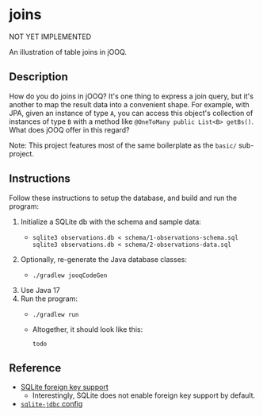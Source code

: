 # joins

NOT YET IMPLEMENTED

An illustration of table joins in jOOQ.


## Description

How do you do joins in jOOQ? It's one thing to express a join query, but it's another to map the result data into a
convenient shape. For example, with JPA, given an instance of type `A`, you can access this object's collection of instances
of type `B` with a method like `@OneToMany public List<B> getBs()`. What does jOOQ offer in this regard?     

Note: This project features most of the same boilerplate as the `basic/` sub-project.


## Instructions

Follow these instructions to setup the database, and build and run the program:

1. Initialize a SQLite db with the schema and sample data:
   * ```shell
     sqlite3 observations.db < schema/1-observations-schema.sql
     sqlite3 observations.db < schema/2-observations-data.sql
     ```
2. Optionally, re-generate the Java database classes:
    * ```shell
      ./gradlew jooqCodeGen
      ```
3. Use Java 17
4. Run the program:
   * ```shell
     ./gradlew run
     ```
   * Altogether, it should look like this:
     ```text
     todo
     ```


## Reference

* [SQLite foreign key support](https://www.sqlite.org/foreignkeys.html)
  * Interestingly, SQLite does not enable foreign key support by default.
* [`sqlite-jdbc` config](https://github.com/xerial/sqlite-jdbc/blob/master/Usage.md)
